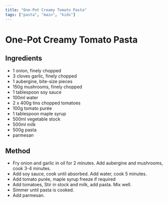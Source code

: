 ```yaml
---
title: "One-Pot Creamy Tomato Pasta"
tags: ["pasta", "main", "kids"]
---
```


# One-Pot Creamy Tomato Pasta

## Ingredients

- 1 onion, finely chopped
- 3 cloves garlic, finely chopped
- 1 aubergine, bite-size pieces
- 150g mushrooms, finely chopped
- 1 tablespoon soy sauce
- 100ml water
- 2 x 400g tins chopped tomatoes
- 100g tomato purée
- 1 tablespoon maple syrup
- 500ml vegetable stock
- 500ml milk
- 500g pasta
- parmesan

## Method

* Fry onion and garlic in oil for 2 minutes. Add aubergine and mushrooms, cook 3-4 minutes.
* Add soy sauce, cook until absorbed. Add water, cook 5 minutes.
* Add tomato purée, maple syrup freeze if required
* Add tomatoes,  Stir in stock and milk, add pasta. Mix well.
* Simmer until pasta is cooked.
* Add parmesan.
